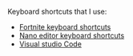 Keyboard shortcuts that I use:

* [Fortnite keyboard shortcuts](https://github.com/Willemstijn/keyboard-shortcuts/blob/main/Fortnite.md)
* [Nano editor keyboard shortcuts](https://github.com/Willemstijn/keyboard-shortcuts/blob/main/Nano.md)
* [Visual studio Code](https://github.com/Willemstijn/Keyboard-shortcuts/blob/main/VsCode.md)

